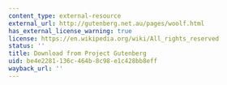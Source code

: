 ```yaml
---
content_type: external-resource
external_url: http://gutenberg.net.au/pages/woolf.html
has_external_license_warning: true
license: https://en.wikipedia.org/wiki/All_rights_reserved
status: ''
title: Download from Project Gutenberg
uid: be4e2281-136c-464b-8c98-e1c428bb8eff
wayback_url: ''
---
```

